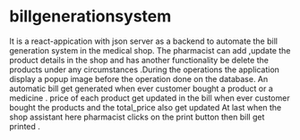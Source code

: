 # billgenerationsystem
   It is a react-appication with json server as a backend  to automate the bill generation system in the medical shop.
   The pharmacist can add ,update the product details in the shop and has another functionality be delete the products under any circumstances .During the operations the application display a popup image before the operation done on the database.
An automatic bill get generated when ever customer bought a product or a medicine .
price of each product get updated in the bill when ever customer bought the products and the total_price also get updated 
At last when the shop assistant here pharmacist clicks on the print button then bill get printed .
